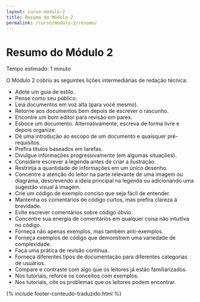 ```yaml
---
layout: curso-modulo-2
title: Resumo do Módulo 2
permalink: /curso/modulo-2/resumo/
---
```


# Resumo do Módulo 2

<div class="alerta alerta-simples">
    <p>Tempo estimado: 1 minuto</p>
</div>

O Módulo 2 cobriu as seguintes lições intermediárias de redação técnica:

* Adote um guia de estilo.
* Pense como seu público.
* Leia documentos em voz alta (para você mesmo).
* Retorne aos documentos bem depois de escrever o rascunho.
* Encontre um bom editor para revisão em pares.
* Esboce um documento. Alternativamente, escreva de forma livre e depois organize.
* Dê uma introdução ao escopo de um documento e quaisquer pré-requisitos.
* Prefira títulos baseados em tarefas.
* Divulgue informações progressivamente (em algumas situações).
* Considere escrever a legenda antes de criar a ilustração.
* Restrinja a quantidade de informações em um único desenho.
* Concentre a atenção do leitor na parte relevante de uma imagem ou diagrama, descrevendo a ideia principal na legenda ou adicionando uma sugestão visual à imagem.
* Crie um código de exemplo conciso que seja fácil de entender.
* Mantenha os comentários de código curtos, mas prefira clareza à brevidade.
* Evite escrever comentários sobre código óbvio.
* Concentre sua energia de comentários em qualquer coisa não intuitiva no código.
* Forneça não apenas exemplos, mas também anti-exemplos.
* Forneça exemplos de código que demonstrem uma variedade de complexidade.
* Faça uma prática de revisão contínua.
* Forneça diferentes tipos de documentação para diferentes categorias de usuários.
* Compare e contraste com algo que os leitores já estão familiarizados.
* Nos tutoriais, reforce os conceitos com exemplos.
* Nos tutoriais, cite os problemas que os leitores podem encontrar.

{% include footer-conteudo-traduzido.html %}
